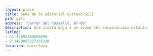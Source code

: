 ```yaml
---
layout: place
title: Sede de la Editorial Gustavo Gili
pid: gili
address: "Carrer del Rosselló, 87-89"
description: Una visita maja a un icono del racionalismo catalán.
latlng: 
- 41.38692384689809
- 2.1479082227331228
location: barcelona
---
```


